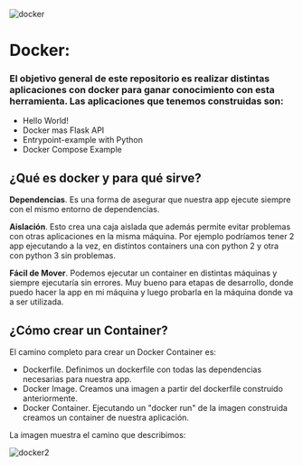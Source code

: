 
![docker](https://user-images.githubusercontent.com/42939877/174486033-8dd2bd84-d0db-41fc-989c-bc8a147313f7.png)


# Docker: 
### El objetivo general de este repositorio es realizar distintas aplicaciones con docker para ganar conocimiento con esta herramienta. Las aplicaciones que tenemos construidas son:

- Hello World!
- Docker mas Flask API
- Entrypoint-example with Python
- Docker Compose Example

## ¿Qué es docker y para qué sirve?

**Dependencias**. Es una forma de asegurar que nuestra app ejecute siempre con el mismo entorno de dependencias. 

**Aislación**. Esto crea una caja aislada que además permite evitar problemas con otras aplicaciones en la misma máquina. Por ejemplo podríamos tener 2 app ejecutando a la vez, en distintos containers una con python 2 y otra con python 3 sin problemas. 

**Fácil de Mover**. Podemos ejecutar un container en distintas máquinas y siempre ejecutaría sin errores. Muy bueno para etapas de desarrollo, donde puedo hacer la app en mi máquina y luego probarla en la máquina donde va a ser utilizada.

## ¿Cómo crear un Container?
El camino completo para crear un Docker Container es: 
- Dockerfile. Definimos un dockerfile con todas las dependencias necesarias para nuestra app.
- Docker Image. Creamos una imagen a partir del dockerfile construido anteriormente.
- Docker Container. Ejecutando un "docker run" de la imagen construida creamos un container de nuestra aplicación.

La imagen muestra el camino que describimos:


![docker2](https://user-images.githubusercontent.com/42939877/174488942-8bca63f9-0a36-461f-b4a5-295cae0524be.png)
